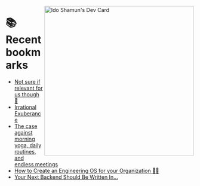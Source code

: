 <a href="https://app.daily.dev/idoshamun"><img src="https://api.daily.dev/devcards/v2/28849d86070e4c099c877ab6837c61f0.png?type=default&r=auy" align="right" width="400" alt="Ido Shamun's Dev Card"/></a>

# 📚 Recent bookmarks
<!-- BOOKMARKS:START -->
- [Not sure if relevant for us though 🙂](https://app.daily.dev/posts/l4GcRMnGY?utm_source=rss&utm_medium=bookmarks&utm_campaign=28849d86070e4c099c877ab6837c61f0)
- [Irrational Exuberance](https://app.daily.dev/posts/OBIy30kuK?utm_source=rss&utm_medium=bookmarks&utm_campaign=28849d86070e4c099c877ab6837c61f0)
- [The case against morning yoga, daily routines, and endless meetings](https://app.daily.dev/posts/baaUAyMiS?utm_source=rss&utm_medium=bookmarks&utm_campaign=28849d86070e4c099c877ab6837c61f0)
- [How to Create an Engineering OS for your Organization 🧑‍💻](https://app.daily.dev/posts/eMqPI5SOP?utm_source=rss&utm_medium=bookmarks&utm_campaign=28849d86070e4c099c877ab6837c61f0)
- [Your Next Backend Should Be Written In...](https://app.daily.dev/posts/EfutJCW0r?utm_source=rss&utm_medium=bookmarks&utm_campaign=28849d86070e4c099c877ab6837c61f0)
<!-- BOOKMARKS:END -->
